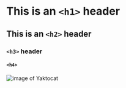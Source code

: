 # This is an `<h1>` header 

## This is an `<h2>` header 

### `<h3>` header

#### `<h4>`

![image of Yaktocat](https://octodex.github.com/images/yaktocat.png)
